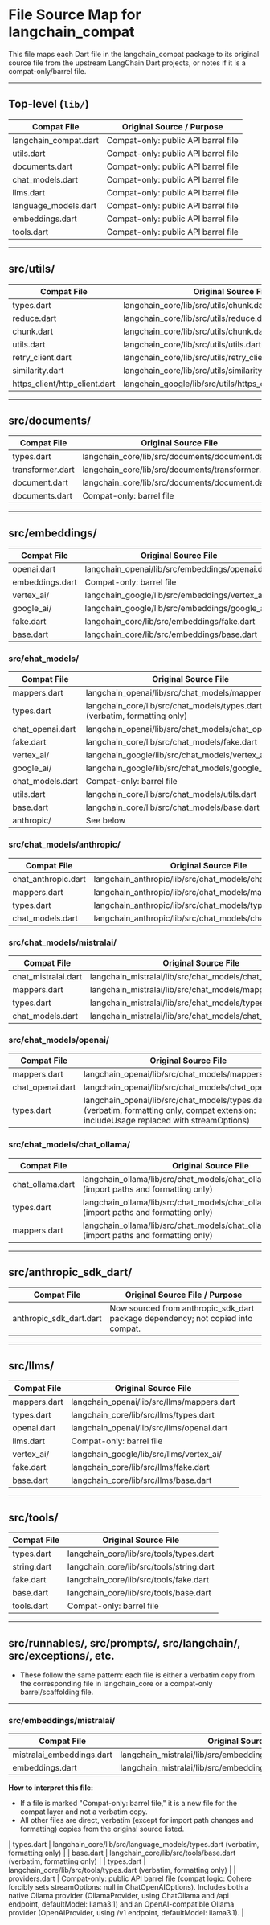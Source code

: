 # File Source Map for langchain_compat

This file maps each Dart file in the langchain_compat package to its original source file from the upstream LangChain Dart projects, or notes if it is a compat-only/barrel file.

---

## Top-level (`lib/`)

| Compat File           | Original Source / Purpose           |
| --------------------- | ----------------------------------- |
| langchain_compat.dart | Compat-only: public API barrel file |
| utils.dart            | Compat-only: public API barrel file |
| documents.dart        | Compat-only: public API barrel file |
| chat_models.dart      | Compat-only: public API barrel file |
| llms.dart             | Compat-only: public API barrel file |
| language_models.dart  | Compat-only: public API barrel file |
| embeddings.dart       | Compat-only: public API barrel file |
| tools.dart            | Compat-only: public API barrel file |

---

## src/utils/

| Compat File                   | Original Source File                                         |
| ----------------------------- | ------------------------------------------------------------ |
| types.dart                    | langchain_core/lib/src/utils/chunk.dart (and others)         |
| reduce.dart                   | langchain_core/lib/src/utils/reduce.dart                     |
| chunk.dart                    | langchain_core/lib/src/utils/chunk.dart                      |
| utils.dart                    | langchain_core/lib/src/utils/utils.dart                      |
| retry_client.dart             | langchain_core/lib/src/utils/retry_client.dart               |
| similarity.dart               | langchain_core/lib/src/utils/similarity.dart                 |
| https_client/http_client.dart | langchain_google/lib/src/utils/https_client/http_client.dart |

---

## src/documents/

| Compat File      | Original Source File                              |
| ---------------- | ------------------------------------------------- |
| types.dart       | langchain_core/lib/src/documents/document.dart    |
| transformer.dart | langchain_core/lib/src/documents/transformer.dart |
| document.dart    | langchain_core/lib/src/documents/document.dart    |
| documents.dart   | Compat-only: barrel file                          |

---

## src/embeddings/

| Compat File     | Original Source File                            |
| --------------- | ----------------------------------------------- |
| openai.dart     | langchain_openai/lib/src/embeddings/openai.dart |
| embeddings.dart | Compat-only: barrel file                        |
| vertex_ai/      | langchain_google/lib/src/embeddings/vertex_ai/  |
| google_ai/      | langchain_google/lib/src/embeddings/google_ai/  |
| fake.dart       | langchain_core/lib/src/embeddings/fake.dart     |
| base.dart       | langchain_core/lib/src/embeddings/base.dart     |

### src/chat_models/

| Compat File      | Original Source File                                                      |
| ---------------- | ------------------------------------------------------------------------- |
| mappers.dart     | langchain_openai/lib/src/chat_models/mappers.dart                         |
| types.dart       | langchain_core/lib/src/chat_models/types.dart (verbatim, formatting only) |
| chat_openai.dart | langchain_openai/lib/src/chat_models/chat_openai.dart                     |
| fake.dart        | langchain_core/lib/src/chat_models/fake.dart                              |
| vertex_ai/       | langchain_google/lib/src/chat_models/vertex_ai/                           |
| google_ai/       | langchain_google/lib/src/chat_models/google_ai/                           |
| chat_models.dart | Compat-only: barrel file                                                  |
| utils.dart       | langchain_core/lib/src/chat_models/utils.dart                             |
| base.dart        | langchain_core/lib/src/chat_models/base.dart                              |
| anthropic/       | See below                                                                 |

### src/chat_models/anthropic/

| Compat File         | Original Source File                                        |
| ------------------- | ----------------------------------------------------------- |
| chat_anthropic.dart | langchain_anthropic/lib/src/chat_models/chat_anthropic.dart |
| mappers.dart        | langchain_anthropic/lib/src/chat_models/mappers.dart        |
| types.dart          | langchain_anthropic/lib/src/chat_models/types.dart          |
| chat_models.dart    | langchain_anthropic/lib/src/chat_models/chat_models.dart    |

### src/chat_models/mistralai/
| Compat File         | Original Source File                                        |
| ------------------- | ----------------------------------------------------------- |
| chat_mistralai.dart | langchain_mistralai/lib/src/chat_models/chat_mistralai.dart |
| mappers.dart        | langchain_mistralai/lib/src/chat_models/mappers.dart        |
| types.dart          | langchain_mistralai/lib/src/chat_models/types.dart          |
| chat_models.dart    | langchain_mistralai/lib/src/chat_models/chat_models.dart    |

### src/chat_models/openai/
| Compat File      | Original Source File                                                                                                                    |
| ---------------- | --------------------------------------------------------------------------------------------------------------------------------------- |
| mappers.dart     | langchain_openai/lib/src/chat_models/mappers.dart                                                                                       |
| chat_openai.dart | langchain_openai/lib/src/chat_models/chat_openai.dart                                                                                   |
| types.dart       | langchain_openai/lib/src/chat_models/types.dart (verbatim, formatting only, compat extension: includeUsage replaced with streamOptions) |

### src/chat_models/chat_ollama/
| Compat File      | Original Source File                                                                                 |
| ---------------- | ---------------------------------------------------------------------------------------------------- |
| chat_ollama.dart | langchain_ollama/lib/src/chat_models/chat_ollama/chat_ollama.dart (import paths and formatting only) |
| types.dart       | langchain_ollama/lib/src/chat_models/chat_ollama/types.dart (import paths and formatting only)       |
| mappers.dart     | langchain_ollama/lib/src/chat_models/chat_ollama/mappers.dart (import paths and formatting only)     |

---

## src/anthropic_sdk_dart/

| Compat File             | Original Source File / Purpose                                                  |
| ----------------------- | ------------------------------------------------------------------------------- |
| anthropic_sdk_dart.dart | Now sourced from anthropic_sdk_dart package dependency; not copied into compat. |

---

## src/llms/

| Compat File  | Original Source File                       |
| ------------ | ------------------------------------------ |
| mappers.dart | langchain_openai/lib/src/llms/mappers.dart |
| types.dart   | langchain_core/lib/src/llms/types.dart     |
| openai.dart  | langchain_openai/lib/src/llms/openai.dart  |
| llms.dart    | Compat-only: barrel file                   |
| vertex_ai/   | langchain_google/lib/src/llms/vertex_ai/   |
| fake.dart    | langchain_core/lib/src/llms/fake.dart      |
| base.dart    | langchain_core/lib/src/llms/base.dart      |

---

## src/tools/

| Compat File | Original Source File                     |
| ----------- | ---------------------------------------- |
| types.dart  | langchain_core/lib/src/tools/types.dart  |
| string.dart | langchain_core/lib/src/tools/string.dart |
| fake.dart   | langchain_core/lib/src/tools/fake.dart   |
| base.dart   | langchain_core/lib/src/tools/base.dart   |
| tools.dart  | Compat-only: barrel file                 |

---

## src/runnables/, src/prompts/, src/langchain/, src/exceptions/, etc.

- These follow the same pattern: each file is either a verbatim copy from the corresponding file in langchain_core or a compat-only barrel/scaffolding file.

---

### src/embeddings/mistralai/
| Compat File               | Original Source File                                             |
| ------------------------- | ---------------------------------------------------------------- |
| mistralai_embeddings.dart | langchain_mistralai/lib/src/embeddings/mistralai_embeddings.dart |
| embeddings.dart           | langchain_mistralai/lib/src/embeddings/embeddings.dart           |

**How to interpret this file:**
- If a file is marked "Compat-only: barrel file," it is a new file for the compat layer and not a verbatim copy.
- All other files are direct, verbatim (except for import path changes and formatting) copies from the original source listed. 

| types.dart   | langchain_core/lib/src/language_models/types.dart (verbatim, formatting only)     |
| base.dart   | langchain_core/lib/src/tools/base.dart (verbatim, formatting only)   |
| types.dart  | langchain_core/lib/src/tools/types.dart (verbatim, formatting only)  |
| providers.dart          | Compat-only: public API barrel file (compat logic: Cohere forcibly sets streamOptions: null in ChatOpenAIOptions). Includes both a native Ollama provider (OllamaProvider, using ChatOllama and /api endpoint, defaultModel: llama3.1) and an OpenAI-compatible Ollama provider (OpenAIProvider, using /v1 endpoint, defaultModel: llama3.1). | 